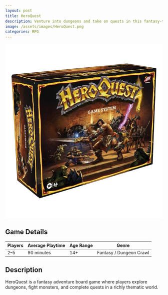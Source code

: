 ```yaml
---
layout: post
title: HeroQuest
description: Venture into dungeons and take on quests in this fantasy-themed rpg board game.
image: /assets/images/HeroQuest.png 
categories: RPG
---
```


<div class="row">
  <!-- Image with .post-img -->
  <div class="col-6 col-12-small">
    <img src="/assets/images/HeroQuest.png" alt="HeroQuest" class="post-img">
  </div>

  <!-- Table -->
  <div class="col-6 col-12-small">
    <h2>Game Details</h2>
    <div class="table-wrapper">
      <table>
        <thead>
          <tr>
            <th>Players</th>
            <th>Average Playtime</th>
            <th>Age Range</th>
            <th>Genre</th>
          </tr>
        </thead>
        <tbody>
          <tr>
            <td>2–5</td>
            <td>90 minutes</td>
            <td>14+</td>
            <td>Fantasy / Dungeon Crawl</td>
          </tr>
        </tbody>
      </table>
    </div>
  </div>
</div>

<div class="row">
  <div class="col-12">
    <h2>Description</h2>
    <p>
      HeroQuest is a fantasy adventure board game where players explore dungeons,
      fight monsters, and complete quests in a richly thematic world.
    </p>
  </div>
</div>

